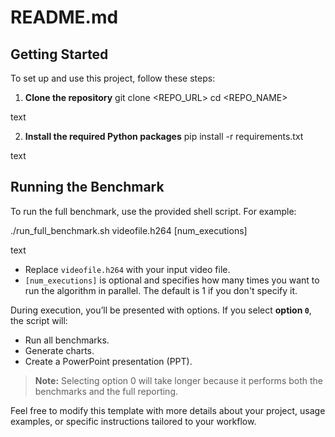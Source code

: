 # README.md

## Getting Started

To set up and use this project, follow these steps:

1. **Clone the repository**
git clone <REPO_URL>
cd <REPO_NAME>

text

2. **Install the required Python packages**
pip install -r requirements.txt

text

## Running the Benchmark

To run the full benchmark, use the provided shell script. For example:

./run_full_benchmark.sh videofile.h264 [num_executions]

text

- Replace `videofile.h264` with your input video file.
- `[num_executions]` is optional and specifies how many times you want to run the algorithm in parallel. The default is 1 if you don't specify it.

During execution, you’ll be presented with options. If you select **option `0`**, the script will:
- Run all benchmarks.
- Generate charts.
- Create a PowerPoint presentation (PPT).

> **Note:** Selecting option 0 will take longer because it performs both the benchmarks and the full reporting.

Feel free to modify this template with more details about your project, usage examples, or specific instructions tailored to your workflow.
